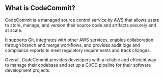 ## What is CodeCommit?

CodeCommit is a managed source control service by AWS that allows users to store, manage, and version their source code and artifacts securely and at scale. 

It supports Git, integrates with other AWS services, enables collaboration through branch and merge workflows, and provides audit logs and compliance reports to meet regulatory requirements and track changes. 

Overall, CodeCommit provides developers with a reliable and efficient way to manage their codebase and set up a CI/CD pipeline for their software development projects.

